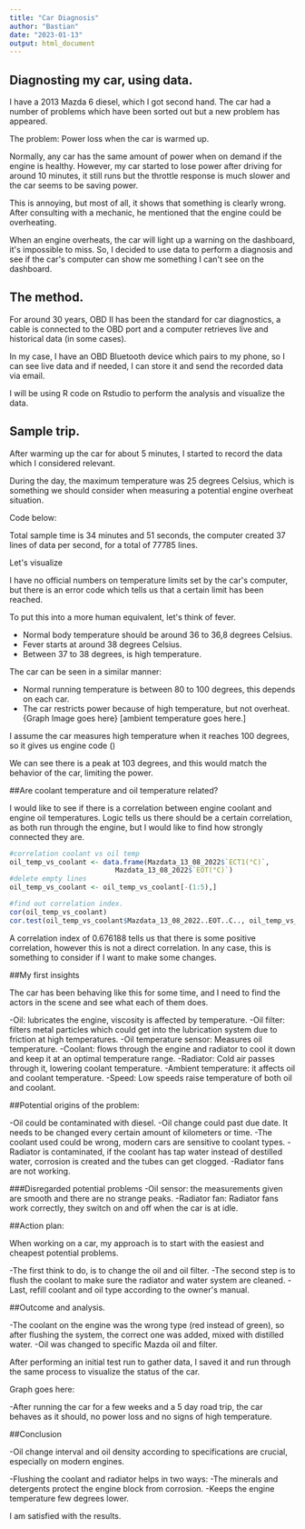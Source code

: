 ```yaml
---
title: "Car Diagnosis"
author: "Bastian"
date: "2023-01-13"
output: html_document
---
```


## Diagnosting my car, using data.

I have a 2013 Mazda 6 diesel, which I got second hand. The car had a number of problems which have been sorted out but a new problem has appeared.

The problem: Power loss when the car is warmed up.

Normally, any car has the same amount of power when on demand if the engine is healthy.
However, my car started to lose power after driving for around 10 minutes, it still runs but the throttle response is much slower and the car seems to be saving power.

This is annoying, but most of all, it shows that something is clearly wrong.
After consulting with a mechanic, he mentioned that the engine could be overheating.

When an engine overheats, the car will light up a warning on the dashboard, it's impossible to miss.
So, I decided to use data to perform a diagnosis and see if the car's computer can show me something I can't see on the dashboard.

## The method.

For around 30 years, OBD II has been the standard for car diagnostics, a cable is connected to the OBD port and a computer retrieves live and historical data (in some cases).

In my case, I have an OBD Bluetooth device which pairs to my phone, so I can see live data and if needed, I can store it and send the recorded data via email.

I will be using R code on Rstudio to perform the analysis and visualize the data.

## Sample trip.

After warming up the car for about 5 minutes, I started to record the data which I considered relevant.


During the day, the maximum temperature was 25 degrees Celsius, which is something we should consider when measuring a potential engine overheat situation.




Code below:



Total sample time is 34 minutes and 51 seconds, the computer created 37 lines of data per second, for a total of 77785 lines.



Let's visualize 


I have no official numbers on temperature limits set by the car's computer, but there is an error code which tells us that a certain limit has been reached.

To put this into a more human equivalent, let's think of fever.
  - Normal body temperature should be around 36 to 36,8 degrees Celsius.
  - Fever starts at around 38 degrees Celsius.
  - Between 37 to 38 degrees, is high temperature.



The car can be seen in a similar manner:
 - Normal running temperature is between 80 to 100 degrees, this depends on each car.
 - The car restricts power because of high temperature, but not overheat.
{Graph Image goes here}
[ambient temperature goes here.]


I assume the car measures high temperature when it reaches 100 degrees, so it gives us engine code ()

We can see there is a peak at 103 degrees, and this would match the behavior of the car, limiting the power.


##Are coolant temperature and oil temperature related?

I would like to see if there is a correlation between engine coolant and engine oil temperatures.
Logic tells us there should be a certain correlation, as both run through the engine, but I would like to find how strongly connected they are.

``` r 
#correlation coolant vs oil temp
oil_temp_vs_coolant <- data.frame(Mazdata_13_08_2022$`ECT1(°C)`,
                          Mazdata_13_08_2022$`EOT(°C)`)
#delete empty lines
oil_temp_vs_coolant <- oil_temp_vs_coolant[-(1:5),]

#find out correlation index.
cor(oil_temp_vs_coolant)
cor.test(oil_temp_vs_coolant$Mazdata_13_08_2022..EOT..C.., oil_temp_vs_coolant$Mazdata_13_08_2022..ECT1..C..)

```

A correlation index of 0.676188 tells us that there is some positive correlation, however this is not a direct correlation.
In any case, this is something to consider if I want to make some changes.


##My first insights

The car has been behaving like this for some time, and I need to find the actors in the scene and see what each of them does.

 -Oil: lubricates the engine, viscosity is affected by temperature.
 -Oil filter: filters metal particles which could get into the lubrication system due to friction at high temperatures.
 -Oil temperature sensor: Measures oil temperature.
 -Coolant: flows through the engine and radiator to cool it down and keep it at an optimal temperature range.
 -Radiator: Cold air passes through it, lowering coolant temperature.
 -Ambient temperature: it affects oil and coolant temperature. 
 -Speed: Low speeds raise temperature of both oil and coolant.


##Potential origins of the problem:

 -Oil could be contaminated with diesel.
 -Oil change could past due date. It needs to be changed every certain amount of kilometers or time.
 -The coolant used could be wrong, modern cars are sensitive to coolant types.
 -Radiator is contaminated, if the coolant has tap water instead of destilled water, corrosion is created and the tubes can get clogged.
 -Radiator fans are not working.

###Disregarded potential problems 
 -Oil sensor: the measurements given are smooth and there are no strange peaks.
 -Radiator fan: Radiator fans work correctly, they switch on and off when the car is at idle.
 
##Action plan:

When working on a car, my approach is to start with the easiest and cheapest potential problems.


 -The first think to do, is to change the oil and oil filter.
 -The second step is to flush the coolant to make sure the radiator and water system are cleaned.
 -Last, refill coolant and oil type according to the owner's manual.
 
##Outcome and analysis.

 -The coolant on the engine was the wrong type (red instead of green), so after flushing the system, the correct one was added, mixed with distilled water.
 -Oil was changed to specific Mazda oil and filter.
 
After performing an initial test run to gather data, I saved it and run through the same process to visualize the status of the car.

Graph goes here:

-After running the car for a few weeks and a 5 day road trip, the car behaves as it should, no power loss and no signs of high temperature.



##Conclusion

 -Oil change interval and oil density according to specifications are crucial, especially on modern engines. 
 
 -Flushing the coolant and radiator helps in two ways:
  -The minerals and detergents protect the engine block from corrosion.
  -Keeps the engine temperature few degrees lower.

I am satisfied with the results.

